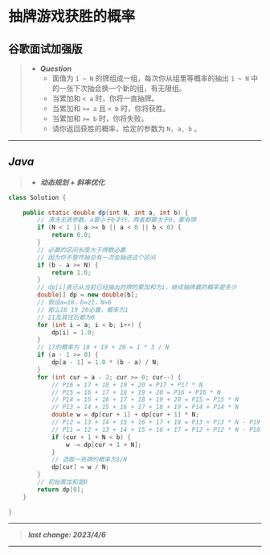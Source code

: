 # 抽牌游戏获胜的概率

## 谷歌面试加强版

> - ***Question***
>   - 面值为 `1 ~ N` 的牌组成一组，每次你从组里等概率的抽出 `1 ~ N` 中的一张下次抽会换一个新的组，有无限组。
>   - 当累加和 `< a` 时，你将一直抽牌。
>   - 当累加和 `>= a` 且 `< b` 时，你将获胜。
>   - 当累加和 `>= b` 时，你将失败。
>   - 请你返回获胜的概率，给定的参数为 `N, a, b` 。

---

## *Java*

> - ***动态规划 + 斜率优化***

```java
class Solution {
    
    public static double dp(int N, int a, int b) {
        // 清洗无效参数，a要小于b才行，两者都要大于0，要有牌
        if (N < 1 || a >= b || a < 0 || b < 0) {
            return 0.0;
        }
        // 必赢的区间长度大于牌数必赢
        // 因为你不管咋抽总有一次会抽进这个区间
        if (b - a >= N) {
            return 1.0;
        }
        // dp[i]表示从当前已经抽出的牌的累加和为i，继续抽牌赢的概率是多少
        double[] dp = new double[b];
        // 假设a=18，b=21，N=6
        // 那么18 19 20必赢，概率为1
        // 21及其往后都为0
        for (int i = a; i < b; i++) {
            dp[i] = 1.0;
        }
        // 17的概率为 18 + 19 + 20 = 1 * 3 / N
        if (a - 1 >= 0) {
            dp[a - 1] = 1.0 * (b - a) / N;
        }
        for (int cur = a - 2; cur >= 0; cur--) {
            // P16 = 17 + 18 + 19 + 20 = P17 + P17 * N
            // P15 = 16 + 17 + 18 + 19 + 20 = P16 + P16 * N
            // P14 = 15 + 16 + 17 + 18 + 19 + 20 = P15 + P15 * N
            // P13 = 14 + 15 + 16 + 17 + 18 + 19 = P14 + P14 * N
            double w = dp[cur + 1] + dp[cur + 1] * N;
            // P12 = 13 + 14 + 15 + 16 + 17 + 18 = P13 + P13 * N - P19
            // P11 = 12 + 13 + 14 + 15 + 16 + 17 = P12 + P12 * N - P18
            if (cur + 1 + N < b) {
                w -= dp[cur + 1 + N];
            }
            // 选取一张牌的概率为1/N
            dp[cur] = w / N;
        }
        // 初始累加和是0
        return dp[0];
    }
    
}
```

---

> ***last change: 2023/4/6***

---

